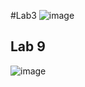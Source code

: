 #Lab3
![image](https://github.com/user-attachments/assets/bca4b404-6240-4e5e-80cf-7863c1e9dec6)



## Lab 9
![image](https://github.com/user-attachments/assets/8891bacc-053e-4b99-90c3-7ebdd01538f5)
